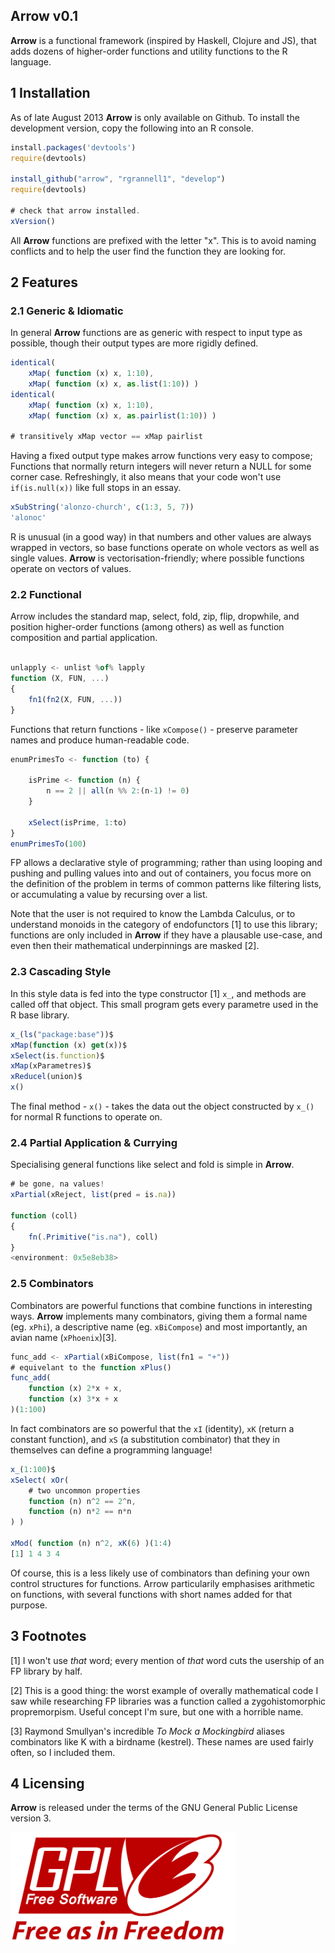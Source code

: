 Arrow v0.1
-----------------------------------

**Arrow** is a functional framework (inspired by Haskell, Clojure and JS), 
that adds dozens of higher-order functions and utility functions to the R language.

## 1 Installation

As of late August 2013 **Arrow** is only available on Github. To install the development version, copy the
following into an R console.

```javascript
install.packages('devtools')
require(devtools)

install_github("arrow", "rgrannell1", "develop")
require(devtools)

# check that arrow installed.
xVersion()
```
All **Arrow** functions are prefixed with the letter "x". This is to avoid naming conflicts and to 
help the user find the function they are looking for.

## 2 Features

### 2.1 Generic & Idiomatic

In general **Arrow** functions are as generic with respect to input type as possible,
though their output types are more rigidly defined.

```javascript
identical(
    xMap( function (x) x, 1:10),
    xMap( function (x) x, as.list(1:10)) )
identical(
    xMap( function (x) x, 1:10),
    xMap( function (x) x, as.pairlist(1:10)) )

# transitively xMap vector == xMap pairlist
```
Having a fixed output type makes arrow functions very easy to compose; Functions that normally
return integers will never return a NULL for some corner case.
Refreshingly, it also means that your code won't use ```if(is.null(x))``` like
full stops in an essay.

```javascript
xSubString('alonzo-church', c(1:3, 5, 7))
'alonoc'
```

R is unusual (in a good way) in that numbers and other values are always wrapped in 
vectors, so base functions operate on whole vectors as well as single values.
**Arrow** is vectorisation-friendly; where possible functions operate on vectors 
of values.

### 2.2 Functional

Arrow includes the standard map, select, fold, zip, flip, dropwhile, and position higher-order
functions (among others) as well as function composition and partial application.

```javascript

unlapply <- unlist %of% lapply
function (X, FUN, ...) 
{
    fn1(fn2(X, FUN, ...))
}

```

Functions that return functions - like ```xCompose()``` - preserve parameter names 
and produce human-readable code.

```javascript
enumPrimesTo <- function (to) {
    
    isPrime <- function (n) {
        n == 2 || all(n %% 2:(n-1) != 0)
    }
    
    xSelect(isPrime, 1:to)
}
enumPrimesTo(100)
```

FP allows a declarative style of programming; rather than using 
looping and pushing and pulling values into and out of containers, you focus more on 
the definition of the problem in terms of common patterns like filtering lists, 
or accumulating a value by recursing over a list.

Note that the user is not required to know the Lambda Calculus, or to understand monoids
in the category of endofunctors [1] to use this library; functions are only 
included in **Arrow** if they have a plausable use-case, and 
even then their mathematical underpinnings are masked [2].

### 2.3 Cascading Style

In this style data is fed into the type constructor [1] ```x_```, and methods are called off that object. 
This small program gets every parametre used in the R base library.

```javascript
x_(ls("package:base"))$  
xMap(function (x) get(x))$
xSelect(is.function)$
xMap(xParametres)$
xReducel(union)$
x()
```

The final method - ```x()``` - takes the data out the object constructed by ```x_()``` 
for normal R functions to operate on.

### 2.4 Partial Application & Currying

Specialising general functions like select and fold is simple in **Arrow**.

```javascript
# be gone, na values!
xPartial(xReject, list(pred = is.na))

function (coll) 
{
    fn(.Primitive("is.na"), coll)
}
<environment: 0x5e8eb38>
```
### 2.5 Combinators

Combinators are powerful functions that combine functions in interesting ways. **Arrow** implements many 
combinators, giving them a formal name (eg. ```xPhi```), a descriptive name (eg. ```xBiCompose```) and
most importantly, an avian name (```xPhoenix```)[3].

```javascript
func_add <- xPartial(xBiCompose, list(fn1 = "+"))
# equivelant to the function xPlus()
func_add(
    function (x) 2*x + x,
    function (x) 3*x + x
)(1:100)
```

In fact combinators are so powerful that the ```xI``` (identity), ```xK```
(return a constant function), and 
```xS``` (a substitution combinator) that they in themselves can define a programming language!

```javascript
x_(1:100)$
xSelect( xOr(
    # two uncommon properties
    function (n) n^2 == 2^n,
    function (n) n*2 == n*n
) )

xMod( function (n) n^2, xK(6) )(1:4)
[1] 1 4 3 4
```

Of course, this is a less likely use of combinators than defining
your own control structures for functions. Arrow particularily emphasises 
arithmetic on functions, with several functions with short names added for that purpose.

## 3 Footnotes

[1] I won't use *that* word; every mention of *that* word cuts the usership of an FP library by half.

[2] This is a good thing: the worst example of overally mathematical code I saw while researching FP libraries was 
a function called a zygohistomorphic propremorpism. Useful concept I'm sure, but one with a horrible name.

[3] Raymond Smullyan's incredible *To Mock a Mockingbird* aliases combinators like K with a 
birdname (kestrel). These names are used fairly often, so I included them.

## 4 Licensing

**Arrow** is released under the terms of the GNU General Public License version 3. 

<img src="gpl3.png" height = "180"> </img>
